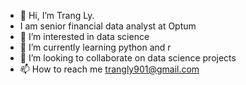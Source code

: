 - 👋 Hi, I’m Trang Ly.
- I am senior financial data analyst at Optum
- 👀 I’m interested in data science
- 🌱 I’m currently learning python and r
- 💞️ I’m looking to collaborate on data science projects
- 📫 How to reach me trangly901@gmail.com

<!---
tly23/tly23 is a ✨ special ✨ repository because its `README.md` (this file) appears on your GitHub profile.
You can click the Preview link to take a look at your changes.
--->

